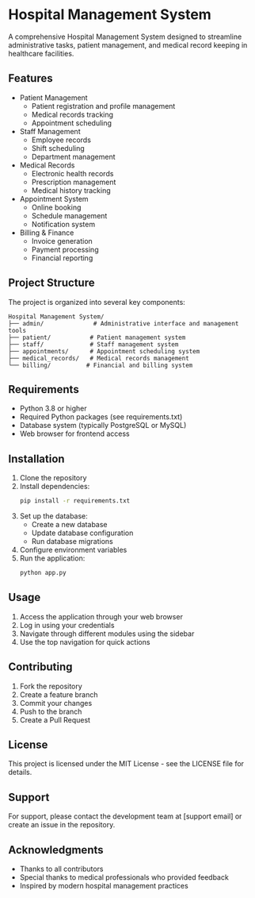 
# Hospital Management System

A comprehensive Hospital Management System designed to streamline administrative tasks, patient management, and medical record keeping in healthcare facilities.

## Features

- Patient Management
  - Patient registration and profile management
  - Medical records tracking
  - Appointment scheduling
- Staff Management
  - Employee records
  - Shift scheduling
  - Department management
- Medical Records
  - Electronic health records
  - Prescription management
  - Medical history tracking
- Appointment System
  - Online booking
  - Schedule management
  - Notification system
- Billing & Finance
  - Invoice generation
  - Payment processing
  - Financial reporting

## Project Structure

The project is organized into several key components:

```
Hospital Management System/
├── admin/              # Administrative interface and management tools
├── patient/           # Patient management system
├── staff/             # Staff management system
├── appointments/      # Appointment scheduling system
├── medical_records/   # Medical records management
└── billing/          # Financial and billing system
```

## Requirements

- Python 3.8 or higher
- Required Python packages (see requirements.txt)
- Database system (typically PostgreSQL or MySQL)
- Web browser for frontend access

## Installation

1. Clone the repository
2. Install dependencies:
   ```bash
   pip install -r requirements.txt
   ```
3. Set up the database:
   - Create a new database
   - Update database configuration
   - Run database migrations
4. Configure environment variables
5. Run the application:
   ```bash
   python app.py
   ```

## Usage

1. Access the application through your web browser
2. Log in using your credentials
3. Navigate through different modules using the sidebar
4. Use the top navigation for quick actions

## Contributing

1. Fork the repository
2. Create a feature branch
3. Commit your changes
4. Push to the branch
5. Create a Pull Request

## License

This project is licensed under the MIT License - see the LICENSE file for details.

## Support

For support, please contact the development team at [support email] or create an issue in the repository.

## Acknowledgments

- Thanks to all contributors
- Special thanks to medical professionals who provided feedback
- Inspired by modern hospital management practices
